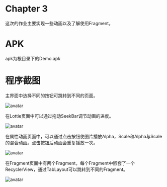 # Chapter 3

这次的作业主要实现一些动画以及了解使用Fragment。

# APK

apk为根目录下的Demo.apk

# 程序截图

主界面中选择不同的按钮可跳转到不同的页面。

![avatar](./images/main.jpg)

在Lottie页面中可以通过拖动SeekBar调节动画的进度。

![avatar](./images/Lottie.jpg)

在属性动画页面中，可以通过点击按钮使图片播放Alpha，Scale和Alpha与Scale的混合动画。点击按钮后动画会重复播放一次。

![avatar](./images/Animator.jpg)

在Fragment页面中有两个Fragment，每个Fragment中嵌套了一个RecyclerView，通过TabLayout可以跳转到不同的Fragment。

![avatar](./images/Fragment.jpg)